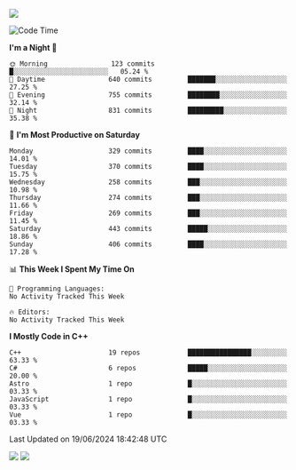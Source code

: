 ![](https://komarev.com/ghpvc/?username=lilpidgey&color=red)
<!--START_SECTION:waka-->
![Code Time](http://img.shields.io/badge/Code%20Time-1%2C491%20hrs%2018%20mins-blue)

**I'm a Night 🦉** 

```text
🌞 Morning                123 commits         █░░░░░░░░░░░░░░░░░░░░░░░░   05.24 % 
🌆 Daytime                640 commits         ███████░░░░░░░░░░░░░░░░░░   27.25 % 
🌃 Evening                755 commits         ████████░░░░░░░░░░░░░░░░░   32.14 % 
🌙 Night                  831 commits         █████████░░░░░░░░░░░░░░░░   35.38 % 
```
📅 **I'm Most Productive on Saturday** 

```text
Monday                   329 commits         ████░░░░░░░░░░░░░░░░░░░░░   14.01 % 
Tuesday                  370 commits         ████░░░░░░░░░░░░░░░░░░░░░   15.75 % 
Wednesday                258 commits         ███░░░░░░░░░░░░░░░░░░░░░░   10.98 % 
Thursday                 274 commits         ███░░░░░░░░░░░░░░░░░░░░░░   11.66 % 
Friday                   269 commits         ███░░░░░░░░░░░░░░░░░░░░░░   11.45 % 
Saturday                 443 commits         █████░░░░░░░░░░░░░░░░░░░░   18.86 % 
Sunday                   406 commits         ████░░░░░░░░░░░░░░░░░░░░░   17.28 % 
```


📊 **This Week I Spent My Time On** 

```text
💬 Programming Languages: 
No Activity Tracked This Week

🔥 Editors: 
No Activity Tracked This Week
```

**I Mostly Code in C++** 

```text
C++                      19 repos            ████████████████░░░░░░░░░   63.33 % 
C#                       6 repos             █████░░░░░░░░░░░░░░░░░░░░   20.00 % 
Astro                    1 repo              █░░░░░░░░░░░░░░░░░░░░░░░░   03.33 % 
JavaScript               1 repo              █░░░░░░░░░░░░░░░░░░░░░░░░   03.33 % 
Vue                      1 repo              █░░░░░░░░░░░░░░░░░░░░░░░░   03.33 % 
```




 Last Updated on 19/06/2024 18:42:48 UTC
<!--END_SECTION:waka-->
![](https://hit.yhype.me/github/profile?user_id=42968544)
![](https://komarev.com/ghpvc/?lilpidgey)

